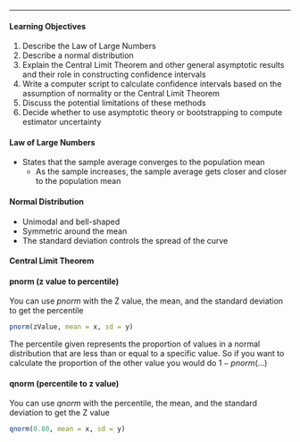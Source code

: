 ***
#### Learning Objectives
1. Describe the Law of Large Numbers
2. Describe a normal distribution
3. Explain the Central Limit Theorem and other general asymptotic results and their role in constructing confidence intervals
4. Write a computer script to calculate confidence intervals based on the assumption of normality or the Central Limit Theorem
5. Discuss the potential limitations of these methods
6. Decide whether to use asymptotic theory or bootstrapping to compute estimator uncertainty

#### Law of Large Numbers
* States that the sample average converges to the population mean
	* As the sample increases, the sample average gets closer and closer to the population mean

#### Normal Distribution
* Unimodal and bell-shaped
* Symmetric around the mean
* The standard deviation controls the spread of the curve

#### Central Limit Theorem

#### pnorm (z value to percentile)
You can use *pnorm* with the Z value, the mean, and the standard deviation to get the percentile
```r
pnorm(zValue, mean = x, sd = y)
```
The percentile given represents the proportion of values in a normal distribution that are less than or equal to a specific value. So if you want to calculate the proportion of the other value you would do $1 - pnorm(...)$
#### qnorm (percentile to z value)
You can use *qnorm* with the percentile, the mean, and the standard deviation to get the Z value
```r
qnorm(0.80, mean = x, sd = y)
```

